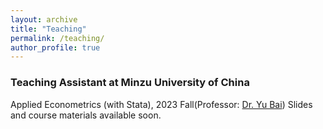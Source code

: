 ```yaml
---
layout: archive
title: "Teaching"
permalink: /teaching/
author_profile: true
---
```


### Teaching Assistant at Minzu University of China
Applied Econometrics (with Stata), 2023 Fall(Professor: [Dr. Yu Bai](https://eco.muc.edu.cn/info/1373/3467.htm))
Slides and course materials available soon.


